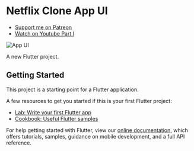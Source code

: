 # Netflix Clone App UI

- [Support me on Patreon](https://www.patreon.com/sopheamenvan?fan_landing=true)
- [Watch on Youtube Part I](https://youtu.be/zaPLWwWpZlM)

![App UI](https://user-images.githubusercontent.com/16510597/110208650-0acb1e80-7ebb-11eb-8a21-9a9dd6b113c0.jpg)

A new Flutter project.

## Getting Started

This project is a starting point for a Flutter application.

A few resources to get you started if this is your first Flutter project:

- [Lab: Write your first Flutter app](https://flutter.dev/docs/get-started/codelab)
- [Cookbook: Useful Flutter samples](https://flutter.dev/docs/cookbook)

For help getting started with Flutter, view our
[online documentation](https://flutter.dev/docs), which offers tutorials,
samples, guidance on mobile development, and a full API reference.
